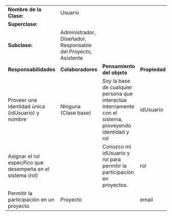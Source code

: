 |                                                             |                                                               |                                                                                                         |               |
| ----------------------------------------------------------- | ------------------------------------------------------------- | ------------------------------------------------------------------------------------------------------- | ------------- |
| **Nombre de la Clase:**                                     | Usuario                                                       |                                                                                                         |               |
| **Superclase:**                                             |                                                               |                                                                                                         |               |
| **Subclase:**                                               | Administrador, Diseñador, Responsable del Proyecto, Asistente |                                                                                                         |               |
| **Responsabilidades**                                       | **Colaboradores**                                             | **Pensamiento del objeto**                                                                              | **Propiedad** |
| Proveer una identidad única (idUsuario) y nombre            | Ninguna (Clase base)                                          | Soy la base de cualquier persona que interactúa internamente con el sistema, proveyendo identidad y rol | idUsuario     |
| Asignar el rol específico que desempeña en el sistema (rol) |                                                               | Conozco mi idUsuario y rol para permitir la participación en proyectos.                                 | rol           |
| Permitir la participación en un proyecto                    | Proyecto                                                      |                                                                                                         | email         |
